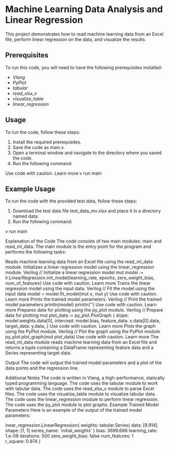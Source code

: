 # Machine Learning Data Analysis and Linear Regression

This project demonstrates how to read machine learning data from an Excel file, perform linear regression on the data, and visualize the results.

## Prerequisites

To run this code, you will need to have the following prerequisites installed:

* *Vlang*
* *PyPlot*
* *tabular*
* *read_xlsx_v*
* *visualize_table*
* *linear_regression*

## Usage

To run the code, follow these steps:

1. Install the required prerequisites.
2. Save the code as main.v.
3. Open a terminal window and navigate to the directory where you saved the code.
4. Run the following command:

Use code with caution. Learn more
v run main


## Example Usage

To run the code with the provided test data, follow these steps:

1. Download the test data file test_data_mv.xlsx and place it in a directory named data.
2. Run the following command:

v run main

Explanation of the Code
The code consists of two main modules: main and read_ml_data. The main module is the entry point for the program and performs the following tasks:

Reads machine learning data from an Excel file using the read_ml_data module.
Initializes a linear regression model using the linear_regression module.
Verilog
// Initialize a linear regression model
mut model := lr.LinearRegression.init_model(learning_rate, epochs, zero_weight_bias, num_of_features)
Use code with caution. Learn more
Trains the linear regression model using the input data.
Verilog
// Fit the model using the input data
model = model.fit_model(mut x, mut y)
Use code with caution. Learn more
Prints the trained model parameters.
Verilog
// Print the trained model parameters
println(model)
println('')
Use code with caution. Learn more
Prepares data for plotting using the py_plot module.
Verilog
// Prepare data for plotting
mut plot_data := py_plot.PlotGraph {
    slope: model.weights.data[0],
    intercept: model.bias,
    feature_data: x.data[0].data,
    target_data: y.data,
  }
Use code with caution. Learn more
Plots the graph using the PyPlot module.
Verilog
// Plot the graph using the PyPlot module
py_plot.plot_graph(mut plot_data)
Use code with caution. Learn more
The read_ml_data module reads machine learning data from an Excel file and returns a tuple containing a DataFrame representing feature data and a Series representing target data.

Output
The code will output the trained model parameters and a plot of the data points and the regression line.

Additional Notes
The code is written in Vlang, a high-performance, statically typed programming language.
The code uses the tabular module to work with tabular data.
The code uses the read_xlsx_v module to parse Excel files.
The code uses the visualize_table module to visualize tabular data.
The code uses the linear_regression module to perform linear regression.
The code uses the py_plot module to plot graphs.
Example Trained Model Parameters
Here is an example of the output of the trained model parameters:

inear_regression.LinearRegression{
  weights: tabular.Series{
    data: [9.914]
    shape: [1, 1]
    series_name: 'initial_weights'
  }
  bias: 3699.686
  learning_rate: 1.e-08
  iterations: 500
  zero_weight_bias: false
  num_features: 1
  r_square: 0.974
}
